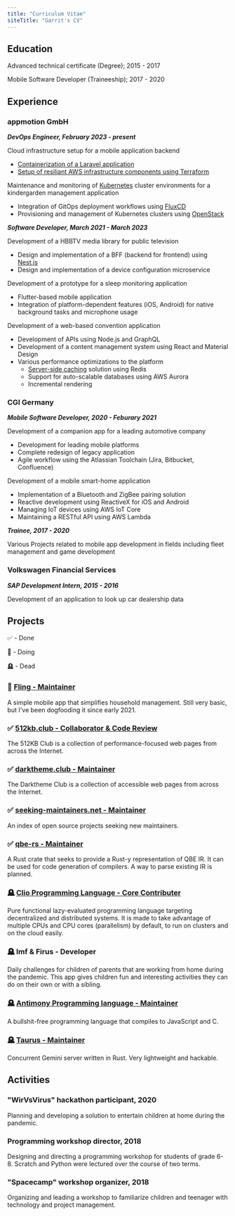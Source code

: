 ```yaml
---
title: "Curriculum Vitae"
siteTitle: "Garrit's CV"
---
```


## Education

Advanced technical certificate (Degree); 2015 - 2017

Mobile Software Developer (Traineeship); 2017 - 2020

## Experience

### appmotion GmbH

_**DevOps Engineer, February 2023 - present**_

Cloud infrastructure setup for a mobile application backend

- [Containerization of a Laravel application](/posts/2023-03-03-notes-on-containerizing-php-applications)
- [Setup of resiliant AWS infrastructure components using Terraform](/posts/2023-03-30-designing-resilient-cloud-infrastructure)

Maintenance and monitoring of [Kubernetes](https://kubernetes.io/) cluster environments for a kindergarden management application

- Integration of GitOps deployment workflows using [FluxCD](https://fluxcd.io/)
- Provisioning and management of Kubernetes clusters using [OpenStack](https://www.openstack.org/)

_**Software Developer, March 2021 - March 2023**_

Development of a HBBTV media library for public television

- Design and implementation of a BFF (backend for frontend) using [Nest.js](https://nestjs.com/)
- Design and implementation of a device configuration microservice

Development of a prototype for a sleep monitoring application

- Flutter-based mobile application
- Integration of platform-dependent features (iOS, Android) for native background tasks and microphone usage

Development of a web-based convention application

- Development of APIs using Node.js and GraphQL
- Development of a content management system using React and Material Design
- Various performance optimizations to the platform
  - [Server-side caching](/posts/2021-10-04-server-side-caching-with-apollo-graphql) solution using Redis
  - Support for auto-scalable databases using AWS Aurora
  - Incremental rendering

### CGI Germany

_**Mobile Software Developer, 2020 - Feburary 2021**_

Development of a companion app for a leading automotive company

- Development for leading mobile platforms
- Complete redesign of legacy application
- Agile workflow using the Atlassian Toolchain (Jira, Bitbucket, Confluence)

Development of a mobile smart-home application

- Implementation of a Bluetooth and ZigBee pairing solution
- Reactive development using ReactiveX for iOS and Android
- Managing IoT devices using AWS IoT Core
- Maintaining a RESTful API using AWS Lambda

_**Trainee, 2017 - 2020**_

Various Projects related to mobile app development in fields including fleet
management and game development

### Volkswagen Financial Services

_**SAP Development Intern, 2015 - 2016**_

Development of an application to look up car dealership data

## Projects

✅ - Done

🌱 - Doing

🪦 - Dead

### 🌱 [Fling - Maintainer](https://github.com/garritfra/fling)

A simple mobile app that simplifies household management. Still very basic, but I've been dogfooding it since early 2021.

### ✅ [512kb.club - Collaborator & Code Review](https://512kb.club/)

The 512KB Club is a collection of performance-focused web pages from across the
Internet.

### ✅ [darktheme.club - Maintainer](https://darktheme.club/)

The Darktheme Club is a collection of accessible web pages from across the Internet.

### ✅ [seeking-maintainers.net - Maintainer](https://seeking-maintainers.net/)

An index of open source projects seeking new maintainers.

### ✅ [qbe-rs - Maintainer](https://github.com/garritfra/qbe-rs)

A Rust crate that seeks to provide a Rust-y representation of QBE IR. It can be
used for code generation of compilers. A way to parse existing IR is planned.

### 🪦 [Clio Programming Language - Core Contributer](https://clio-lang.org/)

Pure functional lazy-evaluated programming language targeting decentralized and
distributed systems. It is made to take advantage of multiple CPUs and CPU
cores (parallelism) by default, to run on clusters and on the cloud easily.

### 🪦 Imf & Firus - Developer

Daily challenges for children of parents that are working from home during the
pandemic. This app gives children fun and interesting activities they can do
on their own or with a sibling.

### 🪦 [Antimony Programming language - Maintainer](https://github.com/antimony-lang/antimony)

A bullshit-free programming language that compiles to JavaScript and C.

### 🪦 [Taurus - Maintainer](https://github.com/garritfra/taurus)

Concurrent Gemini server written in Rust. Very lightweight and hackable.

## Activities

### "WirVsVirus" hackathon participant, 2020

Planning and developing a solution to entertain children at home during the pandemic.

### Programming workshop director, 2018

Designing and directing a programming workshop for students of grade 6-8.
Scratch and Python were lectured over the course of two terms.

### "Spacecamp" workshop organizer, 2018

Organizing and leading a workshop to familiarize children and teenager with
technology and project management.

